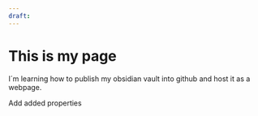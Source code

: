 ```yaml
---
draft:
---
```


# This is my page

I´m learning how to publish my obsidian vault into github and host it as a webpage.

Add
added properties